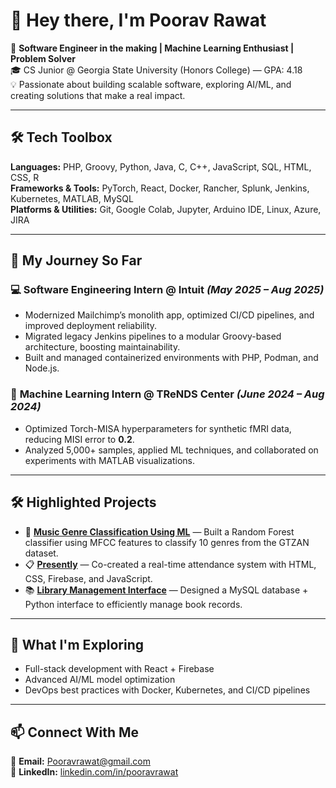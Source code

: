 # 👋 Hey there, I'm Poorav Rawat  

🚀 **Software Engineer in the making | Machine Learning Enthusiast | Problem Solver**  
🎓 CS Junior @ Georgia State University (Honors College) — GPA: 4.18  
💡 Passionate about building scalable software, exploring AI/ML, and creating solutions that make a real impact.  

---

## 🛠 Tech Toolbox  
**Languages:** PHP, Groovy, Python, Java, C, C++, JavaScript, SQL, HTML, CSS, R  
**Frameworks & Tools:** PyTorch, React, Docker, Rancher, Splunk, Jenkins, Kubernetes, MATLAB, MySQL  
**Platforms & Utilities:** Git, Google Colab, Jupyter, Arduino IDE, Linux, Azure, JIRA  

---

## 💼 My Journey So Far  

### 💻 **Software Engineering Intern @ Intuit** *(May 2025 – Aug 2025)*  
- Modernized Mailchimp’s monolith app, optimized CI/CD pipelines, and improved deployment reliability.  
- Migrated legacy Jenkins pipelines to a modular Groovy-based architecture, boosting maintainability.  
- Built and managed containerized environments with PHP, Podman, and Node.js.  

### 🧠 **Machine Learning Intern @ TReNDS Center** *(June 2024 – Aug 2024)*  
- Optimized Torch-MISA hyperparameters for synthetic fMRI data, reducing MISI error to **0.2**.  
- Analyzed 5,000+ samples, applied ML techniques, and collaborated on experiments with MATLAB visualizations.  

---

## 🛠 Highlighted Projects  

- 🎵 **[Music Genre Classification Using ML](https://github.com/pooravrawat1/Music-genre-classification)** — Built a Random Forest classifier using MFCC features to classify 10 genres from the GTZAN dataset.  
- 📋 **[Presently](https://github.com/pooravrawat1/Presently)** — Co-created a real-time attendance system with HTML, CSS, Firebase, and JavaScript.  
- 📚 **[Library Management Interface](https://github.com/pooravrawat1/Library-Management-Interface)** — Designed a MySQL database + Python interface to efficiently manage book records.  

---

## 🌱 What I'm Exploring  
- Full-stack development with React + Firebase  
- Advanced AI/ML model optimization  
- DevOps best practices with Docker, Kubernetes, and CI/CD pipelines  

---

## 📫 Connect With Me  
📧 **Email:** Pooravrawat@gmail.com  
💼 **LinkedIn:** [linkedin.com/in/pooravrawat](https://linkedin.com/in/pooravrawat)  
